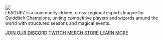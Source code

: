 

<img src="images/L7/Main_3D.png" class="landing-logo" />

<div class="landing-title"></div>

<div class="landing-subtitle"> </div>

<div class="landing-description">LEAGUE7 is a community-driven, cross-regional esports league for Quidditch Champions, uniting competitive players and wizards around the world with structured seasons and magical events.</div>


[<span style="color:black">JOIN OUR DISCORD</span>](https://discord.gg/Ph8GUq3veh)
[TWITCH](https://www.twitch.tv/league7qc)
[MERCH STORE](https://league7qc-shop.fourthwall.com/)
[LEARN MORE](/?id=welcome-to-league7)
